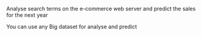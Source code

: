 Analyse search terms on the e-commerce web server and predict the sales for the next year

You can use any Big dataset for analyse and predict

